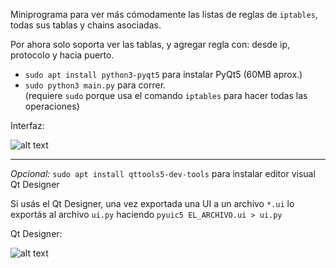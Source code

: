 Miniprograma para ver más cómodamente las listas de reglas de `iptables`, todas sus tablas y chains asociadas.

Por ahora solo soporta ver las tablas, y agregar regla con: desde ip, protocolo y hacia puerto.

- `sudo apt install python3-pyqt5` para instalar PyQt5 (60MB aprox.)
- `sudo python3 main.py` para correr.   
(requiere `sudo` porque usa el comando `iptables` para hacer todas las operaciones)

Interfaz:

![alt text](https://raw.githubusercontent.com/wencha/iptables-manager/master/capturas/main.png)

-----

*Opcional:* `sudo apt install qttools5-dev-tools` para instalar editor visual Qt Designer

Si usás el Qt Designer, una vez exportada una UI a un archivo `*.ui`
lo exportás al archivo `ui.py` haciendo  `pyuic5 EL_ARCHIVO.ui > ui.py`

Qt Designer:

![alt text](https://raw.githubusercontent.com/wencha/iptables-manager/master/capturas/qt-designer.png)


